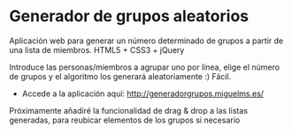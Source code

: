 # Generador de grupos aleatorios
Aplicación web para generar un número determinado de grupos a partir de una lista de miembros. HTML5 + CSS3 + jQuery

Introduce las personas/miembros a agrupar uno por línea, elige el número de grupos y el algoritmo los generará aleatoriamente :) Fácil.

* Accede a la aplicación aquí: http://generadorgrupos.miguelms.es/

Próximamente añadiré la funcionalidad de drag & drop a las listas generadas, para reubicar elementos de los grupos si necesario
